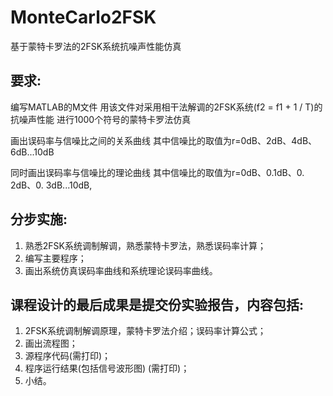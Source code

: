 # MonteCarlo2FSK
基于蒙特卡罗法的2FSK系统抗噪声性能仿真
## 要求:
编写MATLAB的M文件
用该文件对采用相干法解调的2FSK系统(f2 = f1 + 1 / T)的抗噪声性能
进行1000个符号的蒙特卡罗法仿真

画出误码率与信噪比之间的关系曲线
其中信噪比的取值为r=0dB、2dB、4dB、6dB...10dB

同时画出误码率与信噪比的理论曲线
其中信噪比的取值为r=0dB、0.1dB、0. 2dB、0. 3dB...10dB,

## 分步实施:
1. 熟悉2FSK系统调制解调，熟悉蒙特卡罗法，熟悉误码率计算；
2. 编写主要程序；
3. 画出系统仿真误码率曲线和系统理论误码率曲线。

## 课程设计的最后成果是提交份实验报告，内容包括:
1. 2FSK系统调制解调原理，蒙特卡罗法介绍；误码率计算公式；
2. 画出流程图；
3. 源程序代码(需打印)；
4. 程序运行结果(包括信号波形图) (需打印)；
5. 小结。
